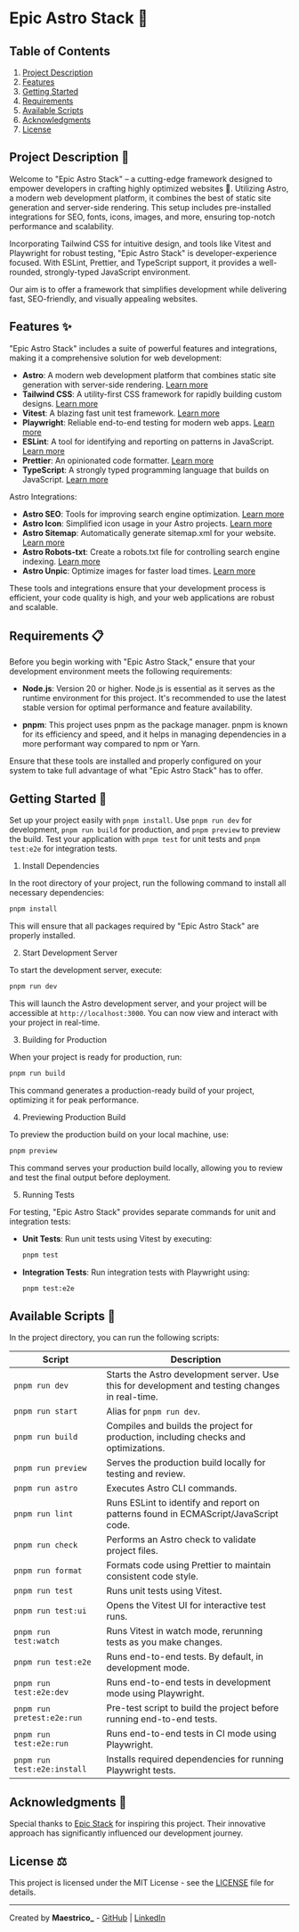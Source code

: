 # Epic Astro Stack 🌟

## Table of Contents

1. [Project Description](#project-description-)
2. [Features](#features-)
3. [Getting Started](#getting-started-)
4. [Requirements](#requirements-)
5. [Available Scripts](#available-scripts-)
6. [Acknowledgments](#acknowledgments-)
7. [License](#license-)

## Project Description 📝

Welcome to "Epic Astro Stack" – a cutting-edge framework designed to empower developers in crafting highly optimized websites 🚀. Utilizing Astro, a modern web development platform, it combines the best of static site generation and server-side rendering. This setup includes pre-installed integrations for SEO, fonts, icons, images, and more, ensuring top-notch performance and scalability.

Incorporating Tailwind CSS for intuitive design, and tools like Vitest and Playwright for robust testing, "Epic Astro Stack" is developer-experience focused. With ESLint, Prettier, and TypeScript support, it provides a well-rounded, strongly-typed JavaScript environment.

Our aim is to offer a framework that simplifies development while delivering fast, SEO-friendly, and visually appealing websites.

## Features ✨

"Epic Astro Stack" includes a suite of powerful features and integrations, making it a comprehensive solution for web development:

- **Astro**: A modern web development platform that combines static site generation with server-side rendering. [Learn more](https://astro.build/)
- **Tailwind CSS**: A utility-first CSS framework for rapidly building custom designs. [Learn more](https://tailwindcss.com/)
- **Vitest**: A blazing fast unit test framework. [Learn more](https://vitest.dev/)
- **Playwright**: Reliable end-to-end testing for modern web apps. [Learn more](https://playwright.dev/)
- **ESLint**: A tool for identifying and reporting on patterns in JavaScript. [Learn more](https://eslint.org/)
- **Prettier**: An opinionated code formatter. [Learn more](https://prettier.io/)
- **TypeScript**: A strongly typed programming language that builds on JavaScript. [Learn more](https://www.typescriptlang.org/)

Astro Integrations:

- **Astro SEO**: Tools for improving search engine optimization. [Learn more](https://github.com/jonasmerlin/astro-seo)
- **Astro Icon**: Simplified icon usage in your Astro projects. [Learn more](https://www.astroicon.dev/)
- **Astro Sitemap**: Automatically generate sitemap.xml for your website. [Learn more](https://github.com/alextim/astro-lib/tree/main/packages/astro-sitemap)
- **Astro Robots-txt**: Create a robots.txt file for controlling search engine indexing. [Learn more](https://github.com/alextim/astro-lib/tree/main/packages/astro-robots-txt)
- **Astro Unpic**: Optimize images for faster load times. [Learn more](https://unpic.pics/img/astro/)

These tools and integrations ensure that your development process is efficient, your code quality is high, and your web applications are robust and scalable.

## Requirements 📋

Before you begin working with "Epic Astro Stack," ensure that your development environment meets the following requirements:

- **Node.js**: Version 20 or higher. Node.js is essential as it serves as the runtime environment for this project. It's recommended to use the latest stable version for optimal performance and feature availability.

- **pnpm**: This project uses pnpm as the package manager. pnpm is known for its efficiency and speed, and it helps in managing dependencies in a more performant way compared to npm or Yarn.

Ensure that these tools are installed and properly configured on your system to take full advantage of what "Epic Astro Stack" has to offer.

## Getting Started 🚀

Set up your project easily with `pnpm install`. Use `pnpm run dev` for development, `pnpm run build` for production, and `pnpm preview` to preview the build. Test your application with `pnpm test` for unit tests and `pnpm test:e2e` for integration tests.

1. Install Dependencies

In the root directory of your project, run the following command to install all necessary dependencies:

```bash
pnpm install
```

This will ensure that all packages required by "Epic Astro Stack" are properly installed.

2. Start Development Server

To start the development server, execute:

```bash
pnpm run dev
```

This will launch the Astro development server, and your project will be accessible at `http://localhost:3000`. You can now view and interact with your project in real-time.

3. Building for Production

When your project is ready for production, run:

```bash
pnpm run build
```

This command generates a production-ready build of your project, optimizing it for peak performance.

4. Previewing Production Build

To preview the production build on your local machine, use:

```bash
pnpm preview
```

This command serves your production build locally, allowing you to review and test the final output before deployment.

5. Running Tests

For testing, "Epic Astro Stack" provides separate commands for unit and integration tests:

- **Unit Tests**: Run unit tests using Vitest by executing:

  ```bash
  pnpm test
  ```

- **Integration Tests**: Run integration tests with Playwright using:

  ```bash
  pnpm test:e2e
  ```

## Available Scripts 📜

In the project directory, you can run the following scripts:

| Script                      | Description                                                                                     |
| --------------------------- | ----------------------------------------------------------------------------------------------- |
| `pnpm run dev`              | Starts the Astro development server. Use this for development and testing changes in real-time. |
| `pnpm run start`            | Alias for `pnpm run dev`.                                                                       |
| `pnpm run build`            | Compiles and builds the project for production, including checks and optimizations.             |
| `pnpm run preview`          | Serves the production build locally for testing and review.                                     |
| `pnpm run astro`            | Executes Astro CLI commands.                                                                    |
| `pnpm run lint`             | Runs ESLint to identify and report on patterns found in ECMAScript/JavaScript code.             |
| `pnpm run check`            | Performs an Astro check to validate project files.                                              |
| `pnpm run format`           | Formats code using Prettier to maintain consistent code style.                                  |
| `pnpm run test`             | Runs unit tests using Vitest.                                                                   |
| `pnpm run test:ui`          | Opens the Vitest UI for interactive test runs.                                                  |
| `pnpm run test:watch`       | Runs Vitest in watch mode, rerunning tests as you make changes.                                 |
| `pnpm run test:e2e`         | Runs end-to-end tests. By default, in development mode.                                         |
| `pnpm run test:e2e:dev`     | Runs end-to-end tests in development mode using Playwright.                                     |
| `pnpm run pretest:e2e:run`  | Pre-test script to build the project before running end-to-end tests.                           |
| `pnpm run test:e2e:run`     | Runs end-to-end tests in CI mode using Playwright.                                              |
| `pnpm run test:e2e:install` | Installs required dependencies for running Playwright tests.                                    |

## Acknowledgments 🙌

Special thanks to [Epic Stack](https://github.com/epicweb-dev/epic-stack) for inspiring this project. Their innovative approach has significantly influenced our development journey.

## License ⚖️

This project is licensed under the MIT License - see the [LICENSE](LICENSE) file for details.

---

Created by **Maestrico\_** - [GitHub](https://github.com/maximux13) | [LinkedIn](https://www.linkedin.com/in/maximux13)
